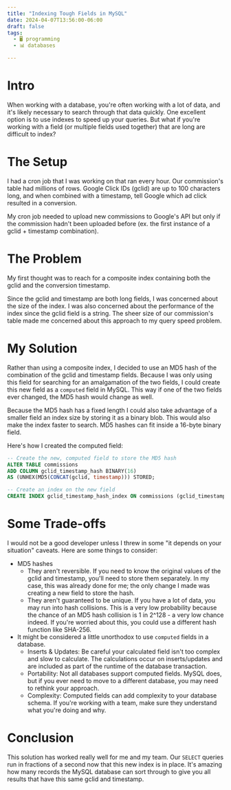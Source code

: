 ```yaml
---
title: "Indexing Tough Fields in MySQL"
date: 2024-04-07T13:56:00-06:00
draft: false
tags:
  - 🖥️ programming
  - 📊 databases

---
```


# Intro

When working with a database, you're often working with a lot of data, and it's likely necessary to search through that data quickly. One excellent option is to use indexes to speed up your queries. But what if you're working with a field (or multiple fields used together) that are long are difficult to index?

# The Setup

I had a cron job that I was working on that ran every hour. Our commission's table had millions of rows. Google Click IDs (gclid) are up to 100 characters long, and when combined with a timestamp, tell Google which ad click resulted in a conversion.

My cron job needed to upload new commissions to Google's API but only if the commission hadn't been uploaded before (ex. the first instance of a gclid + timestamp combination).

# The Problem

My first thought was to reach for a composite index containing both the gclid and the conversion timestamp. 

Since the gclid and timestamp are both long fields, I was concerned about the size of the index. I was also concerned about the performance of the index since the gclid field is a string. The sheer size of our commission's table made me concerned about this approach to my query speed problem.

# My Solution

Rather than using a composite index, I decided to use an MD5 hash of the combination of the gclid and timestamp fields. Because I was only using this field for searching for an amalgamation of the two fields, I could create this new field as a `computed` field in MySQL. This way if one of the two fields ever changed, the MD5 hash would change as well.

Because the MD5 hash has a fixed length I could also take advantage of a smaller field an index size by storing it as a binary blob. This would also make the index faster to search. MD5 hashes can fit inside a 16-byte binary field.

Here's how I created the computed field:

```sql
-- Create the new, computed field to store the MD5 hash
ALTER TABLE commissions
ADD COLUMN gclid_timestamp_hash BINARY(16) 
AS (UNHEX(MD5(CONCAT(gclid, timestamp))) STORED;

-- Create an index on the new field
CREATE INDEX gclid_timestamp_hash_index ON commissions (gclid_timestamp_hash);
```

# Some Trade-offs

I would not be a good developer unless I threw in some "it depends on your situation" caveats. Here are some things to consider:

- MD5 hashes
  - They aren't reversible. If you need to know the original values of the gclid and timestamp, you'll need to store them separately. In my case, this was already done for me; the only change I made was creating a new field to store the hash.
  - They aren't guaranteed to be unique. If you have a lot of data, you may run into hash collisions. This is a very low probability because the chance of an MD5 hash collision is 1 in 2^128 - a very low chance indeed. If you're worried about this, you could use a different hash function like SHA-256.
- It might be considered a little unorthodox to use `computed` fields in a database.
  - Inserts & Updates: Be careful your calculated field isn't too complex and slow to calculate. The calculations occur on inserts/updates and are included as part of the runtime of the database transaction.
  - Portability: Not all databases support computed fields. MySQL does, but if you ever need to move to a different database, you may need to rethink your approach.
  - Complexity: Computed fields can add complexity to your database schema. If you're working with a team, make sure they understand what you're doing and why.

# Conclusion

This solution has worked really well for me and my team. Our `SELECT` queries run in fractions of a second now that this new index is in place. It's amazing how many records the MySQL database can sort through to give you all results that have this same gclid and timestamp.